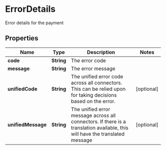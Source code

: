 

# ErrorDetails

Error details for the payment

## Properties

| Name | Type | Description | Notes |
|------------ | ------------- | ------------- | -------------|
|**code** | **String** | The error code |  |
|**message** | **String** | The error message |  |
|**unifiedCode** | **String** | The unified error code across all connectors. This can be relied upon for taking decisions based on the error. |  [optional] |
|**unifiedMessage** | **String** | The unified error message across all connectors. If there is a translation available, this will have the translated message |  [optional] |



